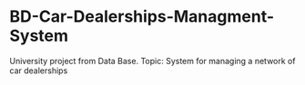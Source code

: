 # BD-Car-Dealerships-Managment-System
University project from Data Base. Topic: System for managing a network of car dealerships

